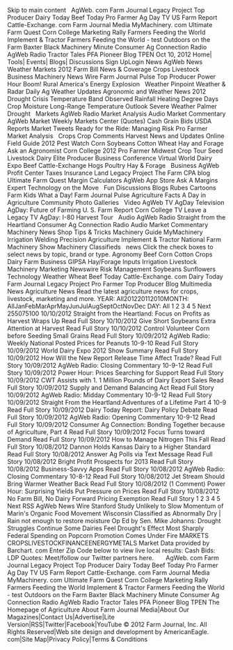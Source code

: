 Skip to main content   AgWeb. com Farm Journal Legacy Project Top Producer Dairy Today Beef Today Pro Farmer Ag Day TV US Farm Report Cattle-Exchange. com Farm Journal Media MyMachinery. com Ultimate Farm Quest Corn College Marketing Rally Farmers Feeding the World Implement & Tractor Farmers Feeding the World - test Outdoors on the Farm Baxter Black Machinery Minute Consumer Ag Connection Radio AgWeb Radio Tractor Tales PFA Pioneer Blog TPEN Oct 10, 2012 Home| Tools| Events| Blogs| Discussions Sign UpLogin News AgWeb News Weather Markets 2012 Farm Bill News & Coverage Crops Livestock Business Machinery News Wire Farm Journal Pulse Top Producer Power Hour Boom! Rural America's Energy Explosion   Weather Pinpoint Weather & Radar Daily Ag Weather Updates Agronomic and Weather News 2012 Drought Crisis Temperature Band Observed Rainfall Heating Degree Days Crop Moisture Long-Range Temperature Outlook Severe Weather Palmer Drought   Markets AgWeb Radio Market Analysis Audio Market Commentary AgWeb Market Weekly Markets Center (Quotes) Cash Grain Bids USDA Reports Market Tweets Ready for the Ride: Managing Risk Pro Farmer Market Analysis   Crops Crop Comments Harvest News and Updates Online Field Guide 2012 Pest Watch Corn Soybeans Cotton Wheat Hay and Forage Ask an Agronomist Corn College 2012 Pro Farmer Midwest Crop Tour Seed   Livestock Dairy Elite Producer Business Conference Virtual World Dairy Expo Beef Cattle-Exchange Hogs Poultry Hay & Forage   Business AgWeb Profit Center Taxes Insurance Land Legacy Project The Farm CPA blog Ultimate Farm Quest Margin Calculators AgWeb App Store Ask A Margins Expert Technology on the Move   Fun Discussions Blogs Rubes Cartoons Farm Kids What a Day! Farm Journal Pulse Agriculture Facts A Day in Agriculture Community Photo Galleries   Video AgWeb TV AgDay Television AgDay: Future of Farming U. S. Farm Report Corn College TV Leave a Legacy TV AgDay: I-80 Harvest Tour   Audio AgWeb Radio Straight from the Heartland Consumer Ag Connection Radio Audio Market Commentary   Machinery News Shop Tips & Tricks Machinery Guide MyMachinery Irrigation Welding Precision Agriculture Implement & Tractor National Farm Machinery Show Machinery Classifieds   news Click the check boxes to select news by topic, brand or type. Agronomy Beef Corn Cotton Crops Dairy Farm Business GIPSA Hay/Forage Inputs Irrigation Livestock Machinery Marketing Newswire Risk Management Soybeans Sunflowers Technology Weather Wheat Beef Today Cattle-Exchange. com Dairy Today Farm Journal Legacy Project Pro Farmer Top Producer Blog Multimedia News Agriculture News Read the latest agriculture news for crops, livestock, marketing and more. YEAR: All201220112010MONTH: AllJanFebMarAprMayJunJulAugSeptOctNovDec DAY: All 1 2 3 4 5 Next 255075100 10/10/2012 Straight from the Heartland: Focus on Profits as Harvest Wraps Up Read Full Story 10/10/2012 Give Short Soybeans Extra Attention at Harvest Read Full Story 10/10/2012 Control Volunteer Corn before Seeding Small Grains Read Full Story 10/09/2012 AgWeb Radio: Weekly National Posted Prices for Peanuts 10-9-10 Read Full Story 10/09/2012 World Dairy Expo 2012 Show Summary Read Full Story 10/09/2012 How Will the New Report Release Time Affect Trade? Read Full Story 10/09/2012 AgWeb Radio: Closing Commentary 10-9-12 Read Full Story 10/09/2012 Power Hour: Prices Searching for Support Read Full Story 10/09/2012 CWT Assists with 1. 1 Million Pounds of Dairy Export Sales Read Full Story 10/09/2012 Supply and Demand Balancing Act Read Full Story 10/09/2012 AgWeb Radio: Midday Commentary 10-9-12 Read Full Story 10/09/2012 Straight From the Heartland:Adventures of a Lifetime Part 4 10-9 Read Full Story 10/09/2012 Dairy Today Report: Dairy Policy Debate Read Full Story 10/09/2012 AgWeb Radio: Opening Commentary 10-9-12 Read Full Story 10/09/2012 Consumer Ag Connection: Bonding Together because of Agriculture, Part 4 Read Full Story 10/09/2012 Focus Turns toward Demand Read Full Story 10/09/2012 How to Manage Nitrogen This Fall Read Full Story 10/08/2012 Dannon Holds Kansas Dairy to a Higher Standard Read Full Story 10/08/2012 Answer Ag Polls via Text Message Read Full Story 10/08/2012 Bright Profit Prospects for 2013 Read Full Story 10/08/2012 Business-Savvy Apps Read Full Story 10/08/2012 AgWeb Radio: Closing Commentary 10-8-12 Read Full Story 10/08/2012 Jet Stream Should Bring Warmer Weather Back Read Full Story 10/08/2012 (1 Comment) Power Hour: Surprising Yields Put Pressure on Prices Read Full Story 10/08/2012 No Farm Bill, No Dairy Forward Pricing Exemption Read Full Story 1 2 3 4 5 Next RSS AgWeb News Wire Stanford Study Unlikely to Slow Momentum of Marin's Organic Food Movement Wisconsin Classified as Abnormally Dry | Rain not enough to restore moisture Op Ed by Sen. Mike Johanns: Drought Struggles Continue Some Dairies Feel Drought's Effect Most Sharply Federal Spending on Popcorn Promotion Comes Under Fire MARKETS CROPSLIVESTOCKFINANCEENERGYMETALS Market Data provided by Barchart. com Enter Zip Code below to view live local results: Cash Bids: LDP Quotes: Meet/follow our Twitter partners here.       AgWeb. com Farm Journal Legacy Project Top Producer Dairy Today Beef Today Pro Farmer Ag Day TV US Farm Report Cattle-Exchange. com Farm Journal Media MyMachinery. com Ultimate Farm Quest Corn College Marketing Rally Farmers Feeding the World Implement & Tractor Farmers Feeding the World - test Outdoors on the Farm Baxter Black Machinery Minute Consumer Ag Connection Radio AgWeb Radio Tractor Tales PFA Pioneer Blog TPEN The Homepage of Agriculture About Farm Journal Media|About Our Magazines|Contact Us|Advertise|Lite Version|RSS|Twitter|Facebook|YouTube © 2012 Farm Journal, Inc. All Rights Reserved|Web site design and development by AmericanEagle. com|Site Map|Privacy Policy|Terms & Conditions